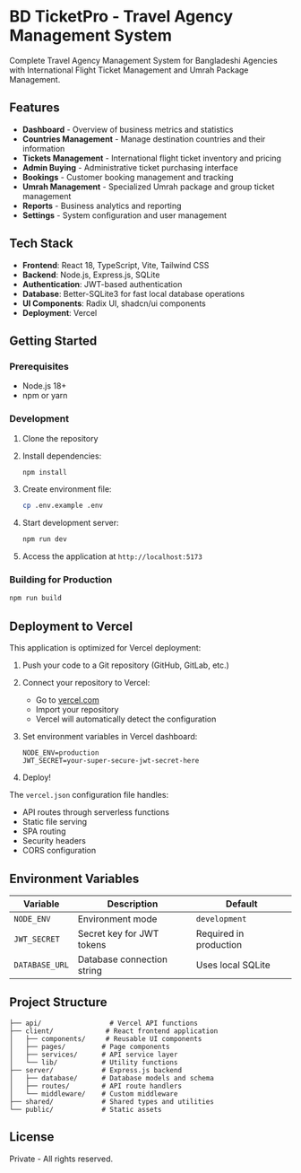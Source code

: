# BD TicketPro - Travel Agency Management System

Complete Travel Agency Management System for Bangladeshi Agencies with International Flight Ticket Management and Umrah Package Management.

## Features

- **Dashboard** - Overview of business metrics and statistics
- **Countries Management** - Manage destination countries and their information
- **Tickets Management** - International flight ticket inventory and pricing
- **Admin Buying** - Administrative ticket purchasing interface
- **Bookings** - Customer booking management and tracking
- **Umrah Management** - Specialized Umrah package and group ticket management
- **Reports** - Business analytics and reporting
- **Settings** - System configuration and user management

## Tech Stack

- **Frontend**: React 18, TypeScript, Vite, Tailwind CSS
- **Backend**: Node.js, Express.js, SQLite
- **Authentication**: JWT-based authentication
- **Database**: Better-SQLite3 for fast local database operations
- **UI Components**: Radix UI, shadcn/ui components
- **Deployment**: Vercel

## Getting Started

### Prerequisites

- Node.js 18+
- npm or yarn

### Development

1. Clone the repository
2. Install dependencies:

   ```bash
   npm install
   ```

3. Create environment file:

   ```bash
   cp .env.example .env
   ```

4. Start development server:

   ```bash
   npm run dev
   ```

5. Access the application at `http://localhost:5173`

### Building for Production

```bash
npm run build
```

## Deployment to Vercel

This application is optimized for Vercel deployment:

1. Push your code to a Git repository (GitHub, GitLab, etc.)

2. Connect your repository to Vercel:

   - Go to [vercel.com](https://vercel.com)
   - Import your repository
   - Vercel will automatically detect the configuration

3. Set environment variables in Vercel dashboard:

   ```
   NODE_ENV=production
   JWT_SECRET=your-super-secure-jwt-secret-here
   ```

4. Deploy!

The `vercel.json` configuration file handles:

- API routes through serverless functions
- Static file serving
- SPA routing
- Security headers
- CORS configuration

## Environment Variables

| Variable       | Description                | Default                |
| -------------- | -------------------------- | ---------------------- |
| `NODE_ENV`     | Environment mode           | `development`          |
| `JWT_SECRET`   | Secret key for JWT tokens  | Required in production |
| `DATABASE_URL` | Database connection string | Uses local SQLite      |

## Project Structure

```
├── api/                 # Vercel API functions
├── client/             # React frontend application
│   ├── components/     # Reusable UI components
│   ├── pages/         # Page components
│   ├── services/      # API service layer
│   └── lib/           # Utility functions
├── server/            # Express.js backend
│   ├── database/      # Database models and schema
│   ├── routes/        # API route handlers
│   └── middleware/    # Custom middleware
├── shared/            # Shared types and utilities
└── public/            # Static assets
```

## License

Private - All rights reserved.
